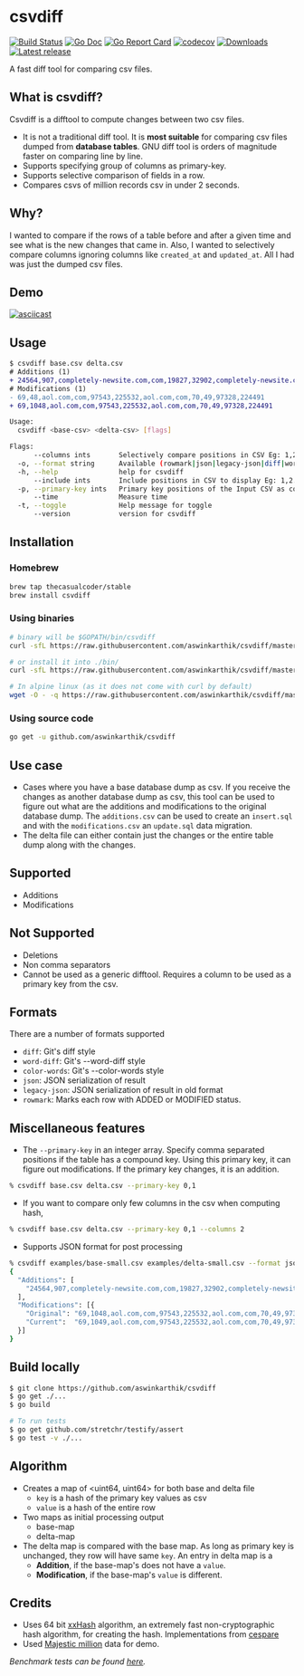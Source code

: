 # csvdiff

[![Build Status](https://travis-ci.org/aswinkarthik/csvdiff.svg?branch=master)](https://travis-ci.org/aswinkarthik/csvdiff)
[![Go Doc](https://godoc.org/github.com/aswinkarthik/csvdiff?status.svg)](https://godoc.org/github.com/aswinkarthik/csvdiff)
[![Go Report Card](https://goreportcard.com/badge/github.com/aswinkarthik/csvdiff)](https://goreportcard.com/report/github.com/aswinkarthik/csvdiff)
[![codecov](https://codecov.io/gh/aswinkarthik/csvdiff/branch/master/graph/badge.svg)](https://codecov.io/gh/aswinkarthik/csvdiff)
[![Downloads](https://img.shields.io/github/downloads/aswinkarthik/csvdiff/total.svg)](https://github.com/aswinkarthik/csvdiff/releases)
[![Latest release](https://img.shields.io/github/release/aswinkarthik/csvdiff.svg)](https://github.com/aswinkarthik/csvdiff/releases)

A fast diff tool for comparing csv files.

## What is csvdiff?

Csvdiff is a difftool to compute changes between two csv files.

- It is not a traditional diff tool. It is **most suitable** for comparing csv files dumped from **database tables**. GNU diff tool is orders of magnitude faster on comparing line by line.
- Supports specifying group of columns as primary-key.
- Supports selective comparison of fields in a row.
- Compares csvs of million records csv in under 2 seconds.

## Why?

I wanted to compare if the rows of a table before and after a given time and see what is the new changes that came in. Also, I wanted to selectively compare columns ignoring columns like `created_at` and `updated_at`. All I had was just the dumped csv files.

## Demo

[![asciicast](https://asciinema.org/a/MxhlSEZ1OAnHJA3tOrhMjcdgC.svg)](https://asciinema.org/a/MxhlSEZ1OAnHJA3tOrhMjcdgC?speed=3&autoplay=1&size=medium&rows=20&cols=150)

## Usage

```diff
$ csvdiff base.csv delta.csv
# Additions (1)
+ 24564,907,completely-newsite.com,com,19827,32902,completely-newsite.com,com,1621,909,19787,32822
# Modifications (1)
- 69,48,aol.com,com,97543,225532,aol.com,com,70,49,97328,224491
+ 69,1048,aol.com,com,97543,225532,aol.com,com,70,49,97328,224491

```


```bash
Usage:
  csvdiff <base-csv> <delta-csv> [flags]

Flags:
      --columns ints       Selectively compare positions in CSV Eg: 1,2. Default is entire row
  -o, --format string      Available (rowmark|json|legacy-json|diff|word-diff|color-words) (default "diff")
  -h, --help               help for csvdiff
      --include ints       Include positions in CSV to display Eg: 1,2. Default is entire row
  -p, --primary-key ints   Primary key positions of the Input CSV as comma separated values Eg: 1,2 (default [0])
      --time               Measure time
  -t, --toggle             Help message for toggle
      --version            version for csvdiff
```

## Installation

### Homebrew

```bash
brew tap thecasualcoder/stable
brew install csvdiff
```

### Using binaries

```bash
# binary will be $GOPATH/bin/csvdiff
curl -sfL https://raw.githubusercontent.com/aswinkarthik/csvdiff/master/install.sh | sh -s -- -b $GOPATH/bin

# or install it into ./bin/
curl -sfL https://raw.githubusercontent.com/aswinkarthik/csvdiff/master/install.sh | sh -s

# In alpine linux (as it does not come with curl by default)
wget -O - -q https://raw.githubusercontent.com/aswinkarthik/csvdiff/master/install.sh | sh -s
```

### Using source code

```bash
go get -u github.com/aswinkarthik/csvdiff
```

## Use case

- Cases where you have a base database dump as csv. If you receive the changes as another database dump as csv, this tool can be used to figure out what are the additions and modifications to the original database dump. The `additions.csv` can be used to create an `insert.sql` and with the `modifications.csv` an `update.sql` data migration.
- The delta file can either contain just the changes or the entire table dump along with the changes.

## Supported

- Additions
- Modifications

## Not Supported

- Deletions
- Non comma separators
- Cannot be used as a generic difftool. Requires a column to be used as a primary key from the csv.

## Formats

There are a number of formats supported

- `diff`: Git's diff style
- `word-diff`: Git's --word-diff style 
- `color-words`: Git's --color-words style
- `json`: JSON serialization of result
- `legacy-json`: JSON serialization of result in old format
- `rowmark`: Marks each row with ADDED or MODIFIED status.

## Miscellaneous features

- The `--primary-key` in an integer array. Specify comma separated positions if the table has a compound key. Using this primary key, it can figure out modifications. If the primary key changes, it is an addition.

```bash
% csvdiff base.csv delta.csv --primary-key 0,1
```

- If you want to compare only few columns in the csv when computing hash,

```bash
% csvdiff base.csv delta.csv --primary-key 0,1 --columns 2
```

- Supports JSON format for post processing

```bash
% csvdiff examples/base-small.csv examples/delta-small.csv --format json | jq '.'
{
  "Additions": [
    "24564,907,completely-newsite.com,com,19827,32902,completely-newsite.com,com,1621,909,19787,32822"
  ],
  "Modifications": [{
    "Original": "69,1048,aol.com,com,97543,225532,aol.com,com,70,49,97328,224491",
    "Current":  "69,1049,aol.com,com,97543,225532,aol.com,com,70,49,97328,224491"
  }]
}
```

## Build locally

```bash
$ git clone https://github.com/aswinkarthik/csvdiff
$ go get ./...
$ go build

# To run tests
$ go get github.com/stretchr/testify/assert
$ go test -v ./...
```

## Algorithm

- Creates a map of <uint64, uint64> for both base and delta file
  - `key` is a hash of the primary key values as csv
  - `value` is a hash of the entire row
- Two maps as initial processing output
  - base-map
  - delta-map
- The delta map is compared with the base map. As long as primary key is unchanged, they row will have same `key`. An entry in delta map is a
  - **Addition**, if the base-map's does not have a `value`.
  - **Modification**, if the base-map's `value` is different.

## Credits

- Uses 64 bit [xxHash](https://cyan4973.github.io/xxHash/) algorithm, an extremely fast non-cryptographic hash algorithm, for creating the hash. Implementations from [cespare](https://github.com/cespare/xxhash)
- Used [Majestic million](https://blog.majestic.com/development/majestic-million-csv-daily/) data for demo.

_Benchmark tests can be found [here](/benchmark)._
